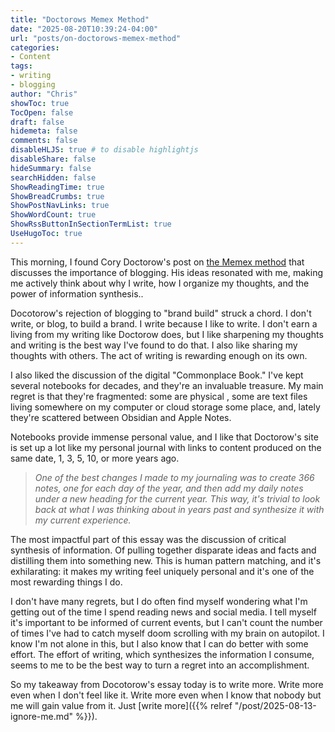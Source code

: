 ```yaml
---
title: "Doctorows Memex Method"
date: "2025-08-20T10:39:24-04:00"
url: "posts/on-doctorows-memex-method"
categories:
- Content
tags:
- writing
- blogging
author: "Chris"
showToc: true
TocOpen: false
draft: false
hidemeta: false
comments: false
disableHLJS: true # to disable highlightjs
disableShare: false
hideSummary: false
searchHidden: false
ShowReadingTime: true
ShowBreadCrumbs: true
ShowPostNavLinks: true
ShowWordCount: true
ShowRssButtonInSectionTermList: true
UseHugoToc: true
---
```

This morning, I found Cory Doctorow's post on [the Memex
method](https://pluralistic.net/2021/05/09/the-memex-method/) that discusses the
importance of blogging. His ideas resonated with me, making me actively think
about why I write, how I organize my thoughts, and the power of information
synthesis..

Docotorow's rejection of blogging to "brand build" struck a chord. I don't
write, or blog, to build a brand. I write because I like to write. I don't earn
a living from my writing like Doctorow does, but I like sharpening my thoughts
and writing is the best way I've found to do that. I also like sharing my
thoughts with others. The act of writing is rewarding enough on its own.

I also liked the discussion of the digital "Commonplace Book." I've kept several
notebooks for decades, and they're an invaluable treasure. My main regret is
that they're fragmented: some are physical , some are text files living
somewhere on my computer or cloud storage some place, and, lately they're
scattered between Obsidian and Apple Notes.

Notebooks provide immense personal value, and I like that Doctorow's site is set
up a lot like my personal journal with links to content produced on the same
date, 1, 3, 5, 10, or more years ago.

> *One of the best changes I made to my journaling was to create 366 notes, one
> for each day of the year, and then add my daily notes under a new heading for
> the current year. This way, it's trivial to look back at what I was thinking
> about in years past and synthesize it with my current experience.*

The most impactful part of this essay was the discussion of critical synthesis
of information. Of pulling together disparate ideas and facts and distilling
them into something new. This is human pattern matching, and it's exhilarating:
it makes my writing feel uniquely personal and it's one of the most rewarding
things I do.

I don't have many regrets, but I do often find myself wondering what I'm getting
out of the time I spend reading news and social media. I tell myself it's
important to be informed of current events, but I can't count the number of
times I've had to catch myself doom scrolling with my brain on autopilot. I know
I'm not alone in this, but I also know that I can do better with some effort.
The effort of writing, which synthesizes the information I consume, seems to me
to be the best way to turn a regret into an accomplishment.

So my takeaway from Docotorow's essay today is to write more. Write more even
when I don't feel like it. Write more even when I know that nobody but me will
gain value from it. Just [write more]({{% relref "/post/2025-08-13-ignore-me.md"
%}}).
